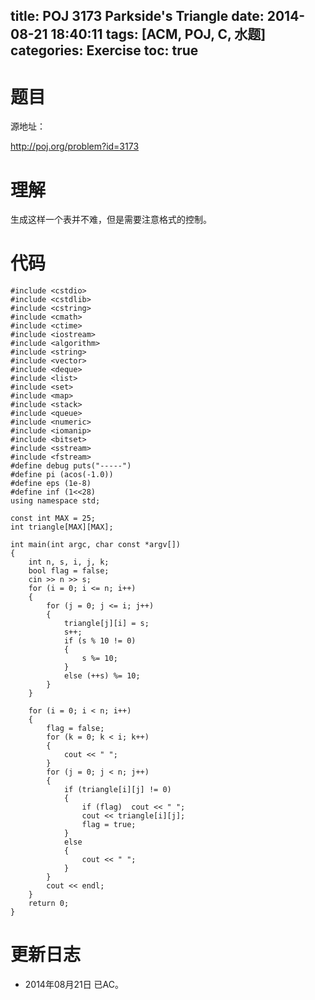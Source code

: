 title: POJ 3173 Parkside's Triangle
date: 2014-08-21 18:40:11
tags: [ACM, POJ, C, 水题]
categories: Exercise
toc: true
---
# 题目
源地址：

http://poj.org/problem?id=3173

# 理解
生成这样一个表并不难，但是需要注意格式的控制。

<!-- more -->

# 代码
```
#include <cstdio>
#include <cstdlib>
#include <cstring>
#include <cmath>
#include <ctime>
#include <iostream>
#include <algorithm>
#include <string>
#include <vector>
#include <deque>
#include <list>
#include <set>
#include <map>
#include <stack>
#include <queue>
#include <numeric>
#include <iomanip>
#include <bitset>
#include <sstream>
#include <fstream>
#define debug puts("-----")
#define pi (acos(-1.0))
#define eps (1e-8)
#define inf (1<<28)
using namespace std;

const int MAX = 25;
int triangle[MAX][MAX];

int main(int argc, char const *argv[])
{
    int n, s, i, j, k;
    bool flag = false;
    cin >> n >> s;
    for (i = 0; i <= n; i++)
    {
        for (j = 0; j <= i; j++)
        {
            triangle[j][i] = s;
            s++;
            if (s % 10 != 0)
            {
                s %= 10;
            }
            else (++s) %= 10;
        }
    }

    for (i = 0; i < n; i++)
    {
        flag = false;
        for (k = 0; k < i; k++)
        {
            cout << " ";
        }
        for (j = 0; j < n; j++)
        {
            if (triangle[i][j] != 0)
            {
                if (flag)  cout << " ";
                cout << triangle[i][j];
                flag = true;
            }
            else
            {
                cout << " ";
            }
        }
        cout << endl;
    }
    return 0;
}
```
# 更新日志
- 2014年08月21日 已AC。